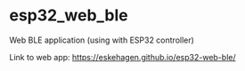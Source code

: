# esp32_web_ble
Web BLE application (using with ESP32 controller)

Link to web app:
https://eskehagen.github.io/esp32-web-ble/
